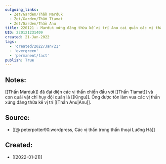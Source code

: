 ```yaml
---
outgoing_links:
  - Zet/Garden/Thần Marduk
  - Zet/Garden/Thần Tiamat
  - Zet/Garden/Thần Anu
title: 220121 - Marduk xứng đáng thừa kế vị trí Anu cai quản các vị thần
UID: 220121231409
created: 21-Jan-2022
tags:
  - 'created/2022/Jan/21'
  - 'evergreen'
  - 'permanent/fact'
publish: True
---
```

## Notes:
[[Thần Marduk]] đã đại diện các vị thần chiến đấu với [[Thần Tiamat]] và con quái vật chỉ huy đội quân là [[Kingu]]. Ông được tôn làm vua các vị thần xứng đáng thừa kế vị trí [[Thần Anu|Anu]].

## Source:
- [[@ peterpotter90.wordpress, Các vị thần trong thần thoại Lưỡng Hà]]


## Created:
- [[2022-01-21]]
